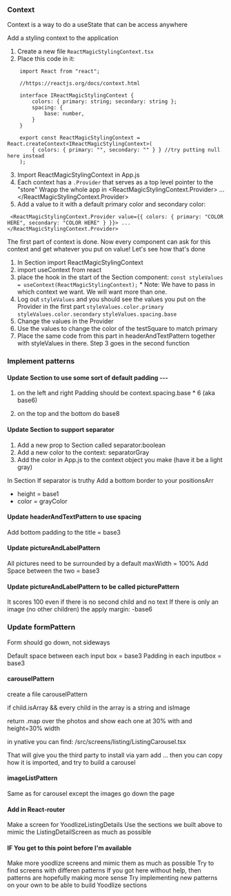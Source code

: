 ### Context

Context is a way to do a useState that can be access anywhere

Add a styling context to the application

1. Create a new file `ReactMagicStylingContext.tsx`
2. Place this code in it:

```
    import React from "react";

    //https://reactjs.org/docs/context.html

    interface IReactMagicStylingContext {
        colors: { primary: string; secondary: string };
        spacing: {
            base: number,
        }
    }

    export const ReactMagicStylingContext = React.createContext<IReactMagicStylingContext>(
        { colors: { primary: "", secondary: "" } } //try putting null here instead
    );
```

3. Import ReactMagicStylingContext in App.js
4. Each context has a `.Provider` that serves as a top level pointer to the "store"
   Wrapp the whole app in <ReactMagicStylingContext.Provider> ... </ReactMagicStylingContext.Provider>
5. Add a value to it with a default primary color and secondary color:

```
 <ReactMagicStylingContext.Provider value={{ colors: { primary: "COLOR HERE", secondary: "COLOR HERE" } }}> ... </ReactMagicStylingContext.Provider>
```

The first part of context is done. Now every component can ask for this context and get whatever you put on value! Let's see how that's done

1. In Section import ReactMagicStylingContext
2. import useContext from react
3. place the hook in the start of the Section component:
   `const styleValues = useContext(ReactMagicStylingContext);` \* Note: We have to pass in which context we want. We will want more than one.
4. Log out `styleValues` and you should see the values you put on the Provider in the first part
   `styleValues.color.primary`
   `styleValues.color.secondary`
   `styleValues.spacing.base`
5. Change the values in the Provider
6. Use the values to change the color of the testSquare to match primary
7. Place the same code from this part in headerAndTextPattern together with styleValues in there. Step 3 goes in the second function

### Implement patterns

#### Update Section to use some sort of default padding ---

1. on the left and right
   Padding should be context.spacing.base \* 6 (aka base6)

2. on the top and the bottom do base8

#### Update Section to support separator

1. Add a new prop to Section called separator:boolean
2. Add a new color to the context: separatorGray
3. Add the color in App.js to the context object you make (have it be a light gray)

In Section
If separator is truthy
Add a bottom border to your positionsArr

- height = base1
- color = grayColor

#### Update headerAndTextPattern to use spacing

Add bottom padding to the title = base3

#### Update pictureAndLabelPattern

All pictures need to be surrounded by a default maxWidth = 100%
Add Space between the two = base3

#### Update pictureAndLabelPattern to be called picturePattern

It scores 100 even if there is no second child and no text
If there is only an image (no other children) the apply margin: -base6

### Update formPattern

Form should go down, not sideways

Default space between each input box = base3
Padding in each inputbox = base3

#### carouselPattern

create a file carouselPattern

if child.isArray && every child in the array is a string and isImage

return .map over the photos and show each one at 30% with and height=30% width

in ynative
you can find:
/src/screens/listing/ListingCarousel.tsx

That will give you the third party to install via yarn add ...
then you can copy how it is imported, and try to build a carousel

#### imageListPattern

Same as for carousel except the images go down the page

#### Add in React-router

Make a screen for YoodlizeListingDetails
Use the sections we built above to mimic the ListingDetailScreen as much as possible

#### IF You get to this point before I'm available

Make more yoodlize screens and mimic them as much as possible
Try to find screens with differen patterns
If you got here without help, then patterns are hopefully making more sense
Try implementing new patterns on your own to be able to build Yoodlize sections
